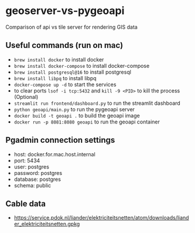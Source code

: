 # geoserver-vs-pygeoapi
Comparison of api vs tile server for rendering GIS data

## Useful commands (run on mac)
- `brew install docker` to install docker
- `brew install docker-compose` to install docker-compose
- `brew install postgresql@16` to install postgresql
- `brew install libpq` to install libpq
- `docker-compose up -d` to start the services
- to clear ports `lsof -i tcp:5432` and `kill -9 <PID>` to kill the process (Optional)
- `streamlit run frontend/dashboard.py` to run the streamlit dashboard
- `python geoapi/main.py` to run the pygeoapi server
- `docker build -t geoapi .` to build the geoapi image
- `docker run -p 8081:8080 geoapi` to run the geoapi container

## Pgadmin connection settings
- host: docker.for.mac.host.internal
- port: 5434
- user: postgres
- password: postgres
- database: postgres
- schema: public

## Cable data
- https://service.pdok.nl/liander/elektriciteitsnetten/atom/downloads/liander_elektriciteitsnetten.gpkg